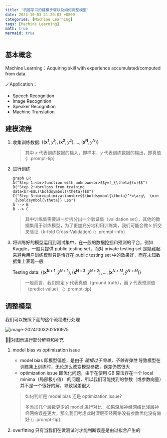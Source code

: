 ```yaml
---
title: '机器学习的建模步骤以及如何调整模型'
date: 2024-10-03 21:20:03 +0800
categories: [Machine Learning]
tags: [Machine Learning]
math: true
mermaid: true
---
```

## 基本概念

Machine Learning：Acquiring skill with experience accumulated/computed from data.

🪄Application：

- Speech Recognition
- Image Recognition
- Speaker Recognition
- Machine Translation

## 建模流程

1. 收集训练数据: $\{\left(\boldsymbol{x^1}, y^1\right),\left(\boldsymbol{x^2}, y^2\right), \ldots,\left(\boldsymbol{x^N}, y^N\right)\}$
   > 其中 $x$ 代表训练数据的输入，即样本，$y$ 代表训练数据的输出，即真值
   {: .prompt-tip}

2. 进行训练

   ```mermaid
   graph LR
   A("Step 1:<br>function with unknown<br>$$y=f_{\theta}(x)$$")
   B("Step 2:<br>loss from training data<br>$$L(\boldsymbol{\theta})$$")
   C("Step 3:<br>optimization<br>$$\boldsymbol{\theta}^*=\arg\  \min _{\boldsymbol{\theta}} L$$")
   A --> B
   B --> C
   ```

   > 其中训练集需要进一步拆分出一个验证集（validation set），其他的数据集用于训练模型，为了更加充分地利用训练集，我们可能会做 k 折交叉验证（k-fold Cross-Validation)
   {: .prompt-info}

3. 将训练好的模型运用到测试集中，在一般的数据挖掘和预测的平台，例如 Kaggle，一般只提供 public testing set，而对 private testing set 是隐藏起来避免用户训练模型只是恰好在 public testing set 中的效果好，而在未知数据集上表现一般

   Testing data: $\{\left(\boldsymbol{x^{N+1}}, \hat{y}^{N+1}\right),\left(\boldsymbol{x^{N+2}}, \hat{y}^{N+2}\right), \ldots,\left(\boldsymbol{x}^{N+M}, \hat{y}^{N+M}\right)\}$

   > 一般而言，我们规定 $y$ 代表真值（ground truth），而 $\hat{y}$ 代表预测值（predict value）
   {: .prompt-tip}

## 调整模型

我们可以按照下面的这个流程进行处理

![image-20241003202510975](https://thinkbook16-blog-img.oss-cn-zhangjiakou.aliyuncs.com/img_for_typora/image-20241003202510975.png)

👨‍🏫对图示进行部分解释和补充

1. model bias vs optimization issue

   - model bias 即模型偏差，是由于 *建模过于简单，不够有弹性* 导致模型在训练集上训练时，无论怎么改变模型参数，误差仍然很大
   - optimization issue 即优化问题，由于在使用 GB 算法存在一个 local minima（局部极小值） 的问题，所以我们可能找到的参数（或参数向量）并不是一个很好的解，导致误差很大

   > 如何判断是 model bias 还是 optimization issue?
   >
   > 多添加几个层数更少的 model 进行对比，如果深层神经网络比浅层神经网络误差更大，那么我们考虑此时深层圣经网络没有参数优化没有做好
   {: .prompt-tip}

2. overfitting 只有当我们在做测试时才能判断误差是由过拟合产生的

